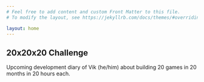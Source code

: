 ```yaml
---
# Feel free to add content and custom Front Matter to this file.
# To modify the layout, see https://jekyllrb.com/docs/themes/#overriding-theme-defaults

layout: home
---
```

## 20x20x20 Challenge 

Upcoming development diary of Vik (he/him) about building 20 games in 20 months in 20 hours each. 